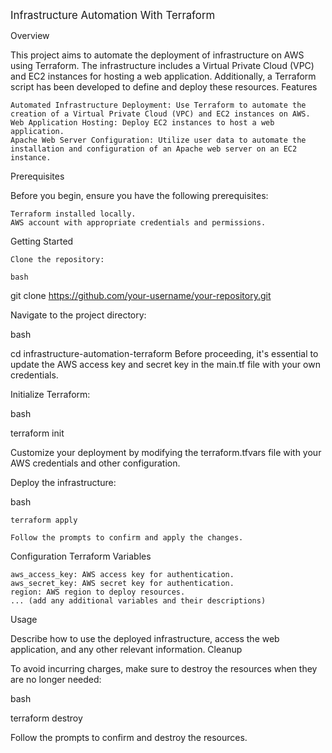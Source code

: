 
<span style="font-size: larger;">Infrastructure Automation With Terraform</span>

Overview

This project aims to automate the deployment of infrastructure on AWS using Terraform. The infrastructure includes a Virtual Private Cloud (VPC) and EC2 instances for hosting a web application. Additionally, a Terraform script has been developed to define and deploy these resources.
Features

    Automated Infrastructure Deployment: Use Terraform to automate the creation of a Virtual Private Cloud (VPC) and EC2 instances on AWS.
    Web Application Hosting: Deploy EC2 instances to host a web application.
    Apache Web Server Configuration: Utilize user data to automate the installation and configuration of an Apache web server on an EC2 instance.

Prerequisites

Before you begin, ensure you have the following prerequisites:

    Terraform installed locally.
    AWS account with appropriate credentials and permissions.

Getting Started

    Clone the repository:

    bash

git clone https://github.com/your-username/your-repository.git

Navigate to the project directory:

bash

cd infrastructure-automation-terraform
Before proceeding, it's essential to update the AWS access key and secret key in the main.tf file with your own credentials.

Initialize Terraform:

bash

terraform init

Customize your deployment by modifying the terraform.tfvars file with your AWS credentials and other configuration.

Deploy the infrastructure:

bash

    terraform apply

    Follow the prompts to confirm and apply the changes.

Configuration
Terraform Variables

    aws_access_key: AWS access key for authentication.
    aws_secret_key: AWS secret key for authentication.
    region: AWS region to deploy resources.
    ... (add any additional variables and their descriptions)

Usage

Describe how to use the deployed infrastructure, access the web application, and any other relevant information.
Cleanup

To avoid incurring charges, make sure to destroy the resources when they are no longer needed:

bash

terraform destroy

Follow the prompts to confirm and destroy the resources.
